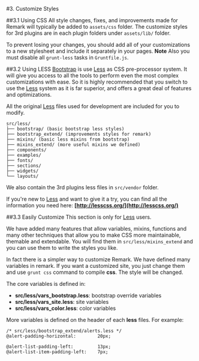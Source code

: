 #3. Customize Styles

##3.1 Using CSS
All style changes, fixes, and improvements made for Remark will typically be added to ```assets/css``` folder.
The customize styles for 3rd plugins are in each plugin folders under ```assets/lib/``` folder.

To prevent losing your changes, you should add all of your customizations to a new stylesheet and include it separately in your pages. **Note** Also you must disable all ```grunt-less``` tasks in ```Gruntfile.js```.

##3.2 Using LESS
 [Bootstrap](http://getbootstrap.com/) is use [Less](http://lesscss.org/) as CSS pre-processor system. It will give you access to all the tools to perform even the most complex customizations with ease. So it is highly recommended that you switch to use the [Less](http://lesscss.org/) system as it is far superior, and offers a great deal of features and optimizations.

All the original [Less](http://lesscss.org/) files used for development are included for you to modify.

    src/less/
    ├── bootstrap/ (basic bootstrap less styles)
    ├── bootstrap_extend/ (improvements styles for remark)
    ├── mixins/ (basic less mixins from bootstrap)
    ├── mixins_extend/ (more useful mixins we defined)
    ├── components/
    ├── examples/
    ├── fonts/
    ├── sections/
    ├── widgets/
    └── layouts/

We also contain the 3rd plugins less files in ```src/vendor``` folder.

If you're new to [Less](http://lesscss.org/) and want to give it a try, you can find all the information you need here: **[http://lesscss.org/](http://lesscss.org/)**

##3.3 Easily Customize
This section is only for [Less](http://lesscss.org/) users.

We have added many features that allow variables, mixins, functions and many other techniques that allow you to make CSS more maintainable, themable and extendable. You will find them in ```src/less/mixins_extend``` and you can use them to write the styles you like.

In fact there is a simpler way to customize Remark. We have defined many variables in remark.
If you want a customized site, you just change them and use ```grunt css``` command to compile **css**. The style will be changed.

The core variables is defined in:

* **src/less/vars_bootstrap.less**: bootstrap override variables
* **src/less/vars_site.less**: site variables
* **src/less/vars_color.less**: color variables

More variables is defined on the header of each **less** files. For example:

    /* src/less/bootstrap_extend/alerts.less */
    @alert-padding-horizontal:        20px;

    @alert-list-padding-left:         13px;
    @alert-list-item-padding-left:    7px;

